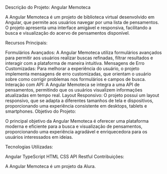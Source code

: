 Descrição do Projeto: Angular Memoteca

A Angular Memoteca é um projeto de biblioteca virtual desenvolvido em Angular, que permite aos usuários navegar por uma lista de pensamentos. O projeto apresenta uma interface amigável e responsiva, facilitando a busca e visualização do acervo de pensamentos disponível.

Recursos Principais:

Formulários Avançados: A Angular Memoteca utiliza formulários avançados para permitir aos usuários realizar buscas refinadas, filtrar resultados e interagir com a plataforma de maneira intuitiva.
Mensagens de Erro Customizadas: Para melhorar a experiência do usuário, o projeto implementa mensagens de erro customizadas, que orientam o usuário sobre como corrigir problemas nos formulários e campos de busca.
Interação com API: A Angular Memoteca se integra a uma API de pensamentos, permitindo que os usuários visualizem informações atualizadas em tempo real.
Layout Responsivo: O projeto possui um layout responsivo, que se adapta a diferentes tamanhos de tela e dispositivos, proporcionando uma experiência consistente em desktops, tablets e smartphones.
Objetivo do Projeto:

O principal objetivo da Angular Memoteca é oferecer uma plataforma moderna e eficiente para a busca e visualização de pensamentos, proporcionando uma experiência agradável e enriquecedora para os usuários interessados em ideias.

Tecnologias Utilizadas:

Angular
TypeScript
HTML
CSS
API Restful
Contribuições:

A Angular Memoteca é um projeto da Alura.
